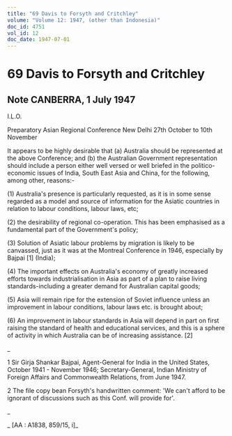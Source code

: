 ```yaml
---
title: "69 Davis to Forsyth and Critchley"
volume: "Volume 12: 1947, (other than Indonesia)"
doc_id: 4751
vol_id: 12
doc_date: 1947-07-01
---
```


# 69 Davis to Forsyth and Critchley

## Note CANBERRA, 1 July 1947

I.L.O.

Preparatory Asian Regional Conference New Delhi 27th October to 10th November

It appears to be highly desirable that (a) Australia should be represented at the above Conference; and (b) the Australian Government representation should include a person either well versed or well briefed in the politico-economic issues of India, South East Asia and China, for the following, among other, reasons:-

(1) Australia's presence is particularly requested, as it is in some sense regarded as a model and source of information for the Asiatic countries in relation to labour conditions, labour laws, etc;

(2) the desirability of regional co-operation. This has been emphasised as a fundamental part of the Government's policy;

(3) Solution of Asiatic labour problems by migration is likely to be canvassed, just as it was at the Montreal Conference in 1946, especially by Bajpai [1] (India);

(4) The important effects on Australia's economy of greatly increased efforts towards industrialisation in Asia as part of a plan to raise living standards-including a greater demand for Australian capital goods;

(5) Asia will remain ripe for the extension of Soviet influence unless an improvement in labour conditions, labour laws etc. is brought about;

(6) An improvement in labour standards in Asia will depend in part on first raising the standard of health and educational services, and this is a sphere of activity in which Australia can be of increasing assistance. [2]

_

1 Sir Girja Shankar Bajpai, Agent-General for India in the United States, October 1941 - November 1946; Secretary-General, Indian Ministry of Foreign Affairs and Commonwealth Relations, from June 1947.

2 The file copy bean Forsyth's handwritten comment: 'We can't afford to be ignorant of discussions such as this Conf. will provide for'.

_

_ [AA : A1838, 859/15, i]_
